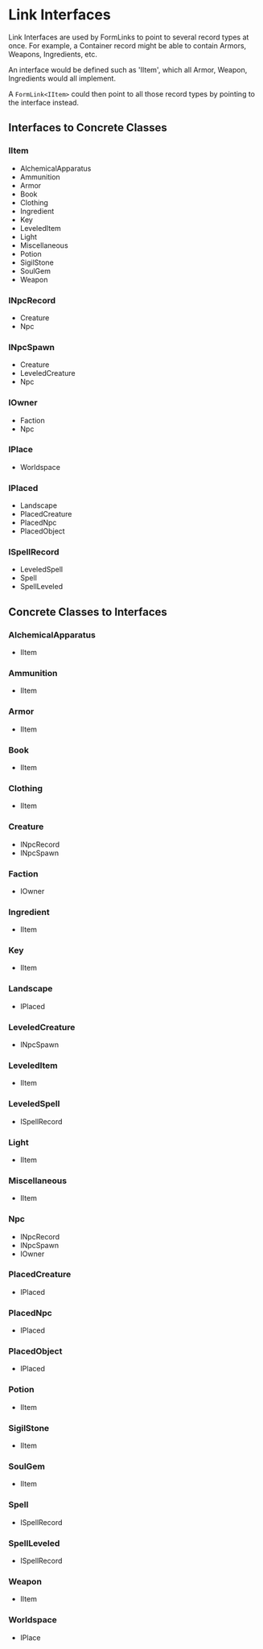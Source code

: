 # Link Interfaces
Link Interfaces are used by FormLinks to point to several record types at once.  For example, a Container record might be able to contain Armors, Weapons, Ingredients, etc.

An interface would be defined such as 'IItem', which all Armor, Weapon, Ingredients would all implement.

A `FormLink<IItem>` could then point to all those record types by pointing to the interface instead.
## Interfaces to Concrete Classes
### IItem
- AlchemicalApparatus
- Ammunition
- Armor
- Book
- Clothing
- Ingredient
- Key
- LeveledItem
- Light
- Miscellaneous
- Potion
- SigilStone
- SoulGem
- Weapon
### INpcRecord
- Creature
- Npc
### INpcSpawn
- Creature
- LeveledCreature
- Npc
### IOwner
- Faction
- Npc
### IPlace
- Worldspace
### IPlaced
- Landscape
- PlacedCreature
- PlacedNpc
- PlacedObject
### ISpellRecord
- LeveledSpell
- Spell
- SpellLeveled
## Concrete Classes to Interfaces
### AlchemicalApparatus
- IItem
### Ammunition
- IItem
### Armor
- IItem
### Book
- IItem
### Clothing
- IItem
### Creature
- INpcRecord
- INpcSpawn
### Faction
- IOwner
### Ingredient
- IItem
### Key
- IItem
### Landscape
- IPlaced
### LeveledCreature
- INpcSpawn
### LeveledItem
- IItem
### LeveledSpell
- ISpellRecord
### Light
- IItem
### Miscellaneous
- IItem
### Npc
- INpcRecord
- INpcSpawn
- IOwner
### PlacedCreature
- IPlaced
### PlacedNpc
- IPlaced
### PlacedObject
- IPlaced
### Potion
- IItem
### SigilStone
- IItem
### SoulGem
- IItem
### Spell
- ISpellRecord
### SpellLeveled
- ISpellRecord
### Weapon
- IItem
### Worldspace
- IPlace
